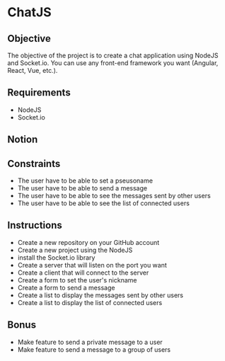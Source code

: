 # ChatJS

## Objective
The objective of the project is to create a chat application using NodeJS and Socket.io.
You can use any front-end framework you want (Angular, React, Vue, etc.).

## Requirements
- NodeJS
- Socket.io

## Notion


## Constraints
- The user have to be able to set a pseusoname
- The user have to be able to send a message
- The user have to be able to see the messages sent by other users
- The user have to be able to see the list of connected users

## Instructions
- Create a new repository on your GitHub account
- Create a new project using the NodeJS
- install the Socket.io library
- Create a server that will listen on the port you want
- Create a client that will connect to the server
- Create a form to set the user's nickname
- Create a form to send a message
- Create a list to display the messages sent by other users
- Create a list to display the list of connected users

## Bonus 
- Make feature to send a private message to a user
- Make feature to send a message to a group of users


